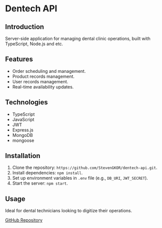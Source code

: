 # Dentech API

## Introduction
Server-side application for managing dental clinic operations, built with TypeScript, Node.js and etc.

## Features
- Order scheduling and management.
- Product records management.
- User records management.
- Real-time availability updates.

## Technologies
-  TypeScript
-  JavaScript
-  JWT
-  Express.js
-  MongoDB
-  mongoose

## Installation
1. Clone the repository: `https://github.com/StevenGKOR/dentech-api.git`.
2. Install dependencies: `npm install`.
3. Set up environment variables in `.env` file (e.g., `DB_URI`, `JWT_SECRET`).
4. Start the server: `npm start`.

## Usage
Ideal for dental technicians looking to digitize their operations.

[GitHub Repository](https://github.com/[YourGitHubUsername]/dentech-api)
